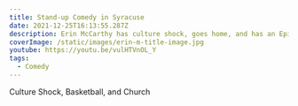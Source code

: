 ```yaml
---
title: Stand-up Comedy in Syracuse
date: 2021-12-25T16:13:55.287Z
description: Erin McCarthy has culture shock, goes home, and has an Epiphany on Christmas
coverImage: /static/images/erin-m-title-image.jpg
youtube: https://youtu.be/vulHTVnOL_Y
tags:
  - Comedy
---
```

Culture Shock, Basketball, and Church